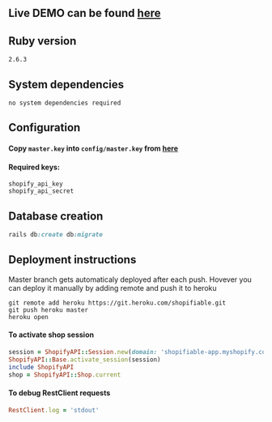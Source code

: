 ## Live DEMO can be found [here](https://shopifiable-public.herokuapp.com/)

## Ruby version
`2.6.3`

## System dependencies
`no system dependencies required`

## Configuration

#### Copy `master.key` into `config/master.key` from [here](https://docs.google.com/document/d/1qD1ejg1F_cTQwi9fshLuP9G9PHqF2wu0b7ycCxEdfB0/edit)

#### Required keys:
```
shopify_api_key
shopify_api_secret
```

## Database creation
```ruby
rails db:create db:migrate
```

<!-- # How to run the test suite
```
no test avaialble
``` -->

## Deployment instructions

Master branch gets automaticaly deployed after each push.
Hovever you can deploy it manually by adding remote and push it to heroku

```
git remote add heroku https://git.heroku.com/shopifiable.git
git push heroku master
heroku open
```

#### To activate shop session
```ruby
session = ShopifyAPI::Session.new(domain: 'shopifiable-app.myshopify.com', token: Shop.first.shopify_token, api_version: "2020-04")
ShopifyAPI::Base.activate_session(session)
include ShopifyAPI
shop = ShopifyAPI::Shop.current
```

#### To debug RestClient requests
```ruby
RestClient.log = 'stdout'
```
